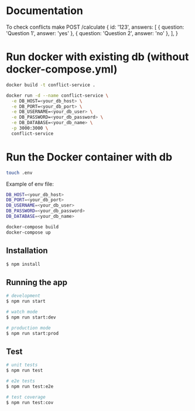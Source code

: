 
# Documentation

To check conflicts make
POST /calculate
{
  id: '123',
  answers: [
    { question: 'Question 1', answer: 'yes' },
    { question: 'Question 2', answer: 'no' },
  ],
}


# Run docker with existing db (without docker-compose.yml)

```bash
docker build -t conflict-service .

docker run -d --name conflict-service \
  -e DB_HOST=<your_db_host> \
  -e DB_PORT=<your_db_port> \
  -e DB_USERNAME=<your_db_user> \
  -e DB_PASSWORD=<your_db_password> \
  -e DB_DATABASE=<your_db_name> \
  -p 3000:3000 \
  conflict-service
```



# Run the Docker container with db

```bash
touch .env
```

Example of env file:

```bash
DB_HOST=<your_db_host>
DB_PORT=<your_db_port>
DB_USERNAME=<your_db_user>
DB_PASSWORD=<your_db_password>
DB_DATABASE=<your_db_name>
```

```bash
docker-compose build
docker-compose up
```

## Installation

```bash
$ npm install
```

## Running the app

```bash
# development
$ npm run start

# watch mode
$ npm run start:dev

# production mode
$ npm run start:prod
```

## Test

```bash
# unit tests
$ npm run test

# e2e tests
$ npm run test:e2e

# test coverage
$ npm run test:cov
```
